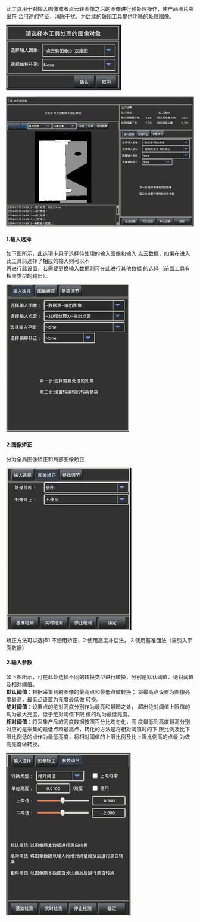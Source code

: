 
此工具用于对输入图像或者点云转图像之后的图像进行预处理操作，使产品图片突出符
合用途的特征，消除干扰，为后续的缺陷工具提供明晰的处理图像。

![2D处理输入](image-4.png)

![点云转图像](image.png)

#### 1.输入选择 
如下图所示，此选项卡用于选择待处理的输入图像和输入
点云数据，如果在进入此工具前选择了相应的输入则可以不     
再进行此设置，若需要更换输入数据则可在此进行其他数据
的选择（前置工具有相应类型的输出）。

![输入选择](image-1.png)

#### 2.图像矫正
分为全局图像矫正和局部图像矫正

![图像矫正](image-2.png)

矫正方法可以选择1.不使用矫正，2.使用高度补偿法， 3.使用基准面法（需引入平面数据）

#### 2.输入参数 
如下图所示，可在此处选择不同的转换类型进行转换，分别是默认阈值、绝对阈值及相对阈值。<br> 
**默认阈值**：根据采集到的图像的最高点和最低点做转换；
将最高点设置为图像亮度最高，最低点设置为亮度最低做
转换。 <br>
**绝对阈值**：设置点的绝对高度分别作为最亮和最暗之处，
超出绝对阈值上限值的均为最大亮度，低于绝对阈值下限
值的均为最低亮度。<br> 
**相对阈值**：将采集产品的高度数据按照百分比均匀化，高
度最低到高度最高分别对应的是采集的最低点和最高点，转化的方法是将相对阈值时的下
限比例及比下限比例低的点作为最低亮度，将相对阈值的上限比例及比上限比例高的点最
为做高亮度做转换。<br>

![输入参数](image-3.png)

